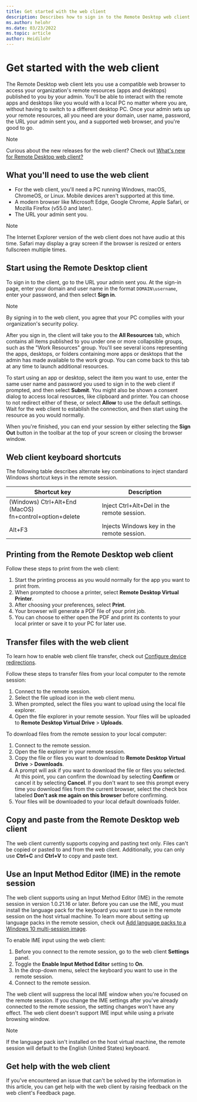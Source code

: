 ```yaml
---
title: Get started with the web client
description: Describes how to sign in to the Remote Desktop web client.
ms.author: helohr
ms.date: 03/23/2022
ms.topic: article
author: Heidilohr
---
```

# Get started with the web client

The Remote Desktop web client lets you use a compatible web browser to access your organization's remote resources (apps and desktops) published to you by your admin. You'll be able to interact with the remote apps and desktops like you would with a local PC no matter where you are, without having to switch to a different desktop PC. Once your admin sets up your remote resources, all you need are your domain, user name, password, the URL your admin sent you, and a supported web browser, and you're good to go.

>[!NOTE]
>Curious about the new releases for the web client? Check out [What's new for Remote Desktop web client?](web-client-whatsnew.md)

## What you'll need to use the web client

* For the web client, you'll need a PC running Windows, macOS, ChromeOS, or Linux. Mobile devices aren't supported at this time.
* A modern browser like Microsoft Edge, Google Chrome, Apple Safari, or Mozilla Firefox (v55.0 and later).
* The URL your admin sent you.

>[!NOTE]
>The Internet Explorer version of the web client does not have audio at this time.
>Safari may display a gray screen if the browser is resized or enters fullscreen multiple times.

## Start using the Remote Desktop client

To sign in to the client, go to the URL your admin sent you. At the sign-in page, enter your domain and user name in the format ```DOMAIN\username```, enter your password, and then select **Sign in**.

>[!NOTE]
>By signing in to the web client, you agree that your PC complies with your organization's security policy.

After you sign in, the client will take you to the **All Resources** tab, which contains all items published to you under one or more collapsible groups, such as the "Work Resources" group. You'll see several icons representing the apps, desktops, or folders containing more apps or desktops that the admin has made available to the work group. You can come back to this tab at any time to launch additional resources.

To start using an app or desktop, select the item you want to use, enter the same user name and password you used to sign in to the web client if prompted, and then select **Submit**. You might also be shown a consent dialog to access local resources, like clipboard and printer. You can choose to not redirect either of these, or select **Allow** to use the default settings. Wait for the web client to establish the connection, and then start using the resource as you would normally.

When you're finished, you can end your session by either selecting the **Sign Out** button in the toolbar at the top of your screen or closing the browser window.

## Web client keyboard shortcuts

The following table describes alternate key combinations to inject standard Windows shortcut keys in the remote session.

|Shortcut key |Description |
|-------------|------------|
|(Windows) Ctrl+Alt+End</br>(MacOS) fn+control+option+delete|Inject Ctrl+Alt+Del in the remote session.|
|Alt+F3       |Injects Windows key in the remote session.|    

## Printing from the Remote Desktop web client

Follow these steps to print from the web client:

1. Start the printing process as you would normally for the app you want to print from.
2. When prompted to choose a printer, select **Remote Desktop Virtual Printer**.
3. After choosing your preferences, select **Print**.
4. Your browser will generate a PDF file of your print job.
5. You can choose to either open the PDF and print its contents to your local printer or save it to your PC for later use.

## Transfer files with the web client

To learn how to enable web client file transfer, check out [Configure device redirections](/azure/virtual-desktop/configure-device-redirections#local-drive-redirection).

Follow these steps to transfer files from your local computer to the remote session:

1. Connect to the remote session.
2. Select the file upload icon in the web client menu.
3. When prompted, select the files you want to upload using the local file explorer.
4. Open the file explorer in your remote session. Your files will be uploaded to **Remote Desktop Virtual Drive** > **Uploads**.

To download files from the remote session to your local computer:

1. Connect to the remote session.
2. Open the file explorer in your remote session.
3. Copy the file or files you want to download to **Remote Desktop Virtual Drive** > **Downloads**.
4. A prompt will ask if you want to download the file or files you selected. At this point, you can confirm the download by selecting **Confirm** or cancel it by selecting **Cancel**. If you don't want to see this prompt every time you download files from the current browser, select the check box labeled **Don’t ask me again on this browser** before confirming.
5. Your files will be downloaded to your local default downloads folder.

## Copy and paste from the Remote Desktop web client

The web client currently supports copying and pasting text only. Files can't be copied or pasted to and from the web client. Additionally, you can only use **Ctrl+C** and **Ctrl+V** to copy and paste text.

## Use an Input Method Editor (IME) in the remote session

The web client supports using an Input Method Editor (IME) in the remote session in version 1.0.21.16 or later. Before you can use the IME, you must install the language pack for the keyboard you want to use in the remote session on the host virtual machine. To learn more about setting up language packs in the remote session, check out [Add language packs to a Windows 10 multi-session image](/azure/virtual-desktop/language-packs).

To enable IME input using the web client:

1. Before you connect to the remote session, go to the web client **Settings** panel.
2. Toggle the **Enable Input Method Editor** setting to **On**.
3. In the drop-down menu, select the keyboard you want to use in the remote session.
4. Connect to the remote session.

The web client will suppress the local IME window when you're focused on the remote session. If you change the IME settings after you've already connected to the remote session, the setting changes won't have any effect. The web client doesn't support IME input while using a private browsing window.

>[!NOTE]
>If the language pack isn't installed on the host virtual machine, the remote session will default to the English (United States) keyboard.

## Get help with the web client

If you've encountered an issue that can't be solved by the information in this article, you can get help with the web client by raising feedback on the web client's Feedback page.
